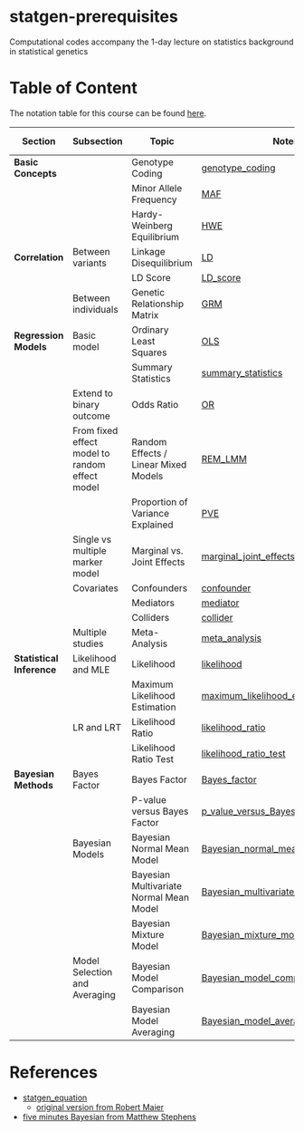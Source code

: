# statgen-prerequisites
Computational codes accompany the 1-day lecture on statistics background in statistical genetics

# Table of Content

The notation table for this course can be found [here](https://github.com/gaow/statgen-prerequisites/blob/main/Notations.ipynb).

| Section | Subsection | Topic | Notebook | Graphical Summary |
|---------|------------|-------|----------|-------------------|
| **Basic Concepts** | | Genotype Coding | [genotype_coding](https://github.com/gaow/statgen-prerequisites/blob/main/genotype_coding.ipynb) | [SVG](https://github.com/gaow/statgen-prerequisites/blob/main/cartoons/genotype_coding.svg) |
| | | Minor Allele Frequency | [MAF](https://github.com/gaow/statgen-prerequisites/blob/main/MAF.ipynb) | [SVG](https://github.com/gaow/statgen-prerequisites/blob/main/cartoons/MAF.svg) |
| | | Hardy-Weinberg Equilibrium | [HWE](https://github.com/gaow/statgen-prerequisites/blob/main/HWE.ipynb) | [SVG](https://github.com/gaow/statgen-prerequisites/blob/main/cartoons/HWE.svg) |
| **Correlation** |Between variants | Linkage Disequilibrium | [LD](https://github.com/gaow/statgen-prerequisites/blob/main/LD.ipynb) | [SVG](https://github.com/gaow/statgen-prerequisites/blob/main/cartoons/LD.svg) |
| | | LD Score | [LD_score](https://github.com/gaow/statgen-prerequisites/blob/main/LD_score.ipynb) | [SVG](https://github.com/gaow/statgen-prerequisites/blob/main/cartoons/LD_score.svg) |
| |Between individuals | Genetic Relationship Matrix | [GRM](https://github.com/gaow/statgen-prerequisites/blob/main/GRM.ipynb) | [SVG](https://github.com/gaow/statgen-prerequisites/blob/main/cartoons/GRM.svg) |
| **Regression Models** |Basic model | Ordinary Least Squares | [OLS](https://github.com/gaow/statgen-prerequisites/blob/main/OLS.ipynb) | [SVG](https://github.com/gaow/statgen-prerequisites/blob/main/cartoons/OLS.svg) |
| | | Summary Statistics | [summary_statistics](https://github.com/gaow/statgen-prerequisites/blob/main/summary_statistics.ipynb) | [SVG](https://github.com/gaow/statgen-prerequisites/blob/main/cartoons/summary_statistics.svg) |
| | Extend to binary outcome| Odds Ratio | [OR](https://github.com/gaow/statgen-prerequisites/blob/main/OR.ipynb) | [SVG](https://github.com/gaow/statgen-prerequisites/blob/main/cartoons/OR.svg) |
| | From fixed effect model to random effect model| Random Effects / Linear Mixed Models | [REM_LMM](https://github.com/gaow/statgen-prerequisites/blob/main/REM_LMM.ipynb) | [SVG](https://github.com/gaow/statgen-prerequisites/blob/main/cartoons/REM_LMM.svg) |
| | | Proportion of Variance Explained | [PVE](https://github.com/gaow/statgen-prerequisites/blob/main/PVE.ipynb) | [SVG](https://github.com/gaow/statgen-prerequisites/blob/main/cartoons/PVE.svg) |
| | Single vs multiple marker model| Marginal vs. Joint Effects | [marginal_joint_effects](https://github.com/gaow/statgen-prerequisites/blob/main/marginal_joint_effects.ipynb) | [SVG](https://github.com/gaow/statgen-prerequisites/blob/main/cartoons/marginal_joint_effects.svg) |
| | Covariates| Confounders | [confounder](https://github.com/gaow/statgen-prerequisites/blob/main/confounder.ipynb) | [SVG](https://github.com/gaow/statgen-prerequisites/blob/main/cartoons/confounder.svg) |
| | | Mediators | [mediator](https://github.com/gaow/statgen-prerequisites/blob/main/mediator.ipynb) | [SVG](https://github.com/gaow/statgen-prerequisites/blob/main/cartoons/mediator.svg) |
| | | Colliders | [collider](https://github.com/gaow/statgen-prerequisites/blob/main/collider.ipynb) | [SVG](https://github.com/gaow/statgen-prerequisites/blob/main/cartoons/collider.svg) |
| |Multiple studies| Meta-Analysis | [meta_analysis](https://github.com/gaow/statgen-prerequisites/blob/main/meta_analysis.ipynb) | [SVG](https://github.com/gaow/statgen-prerequisites/blob/main/cartoons/meta_analysis.svg) |
| **Statistical Inference** | Likelihood and MLE | Likelihood | [likelihood](https://github.com/gaow/statgen-prerequisites/blob/main/likelihood.ipynb) | [SVG](https://github.com/gaow/statgen-prerequisites/blob/main/cartoons/likelihood.svg) |
| | | Maximum Likelihood Estimation | [maximum_likelihood_estimation](https://github.com/gaow/statgen-prerequisites/blob/main/maximum_likelihood_estimation.ipynb) | [SVG](https://github.com/gaow/statgen-prerequisites/blob/main/cartoons/maximum_likelihood_estimation.svg) |
| | LR and LRT | Likelihood Ratio | [likelihood_ratio](https://github.com/gaow/statgen-prerequisites/blob/main/likelihood_ratio.ipynb) | [SVG](https://github.com/gaow/statgen-prerequisites/blob/main/cartoons/likelihood_ratio.svg) |
| | | Likelihood Ratio Test | [likelihood_ratio_test](https://github.com/gaow/statgen-prerequisites/blob/main/likelihood_ratio_test.ipynb) | [SVG](https://github.com/gaow/statgen-prerequisites/blob/main/cartoons/likelihood_ratio_test.svg) |
| **Bayesian Methods** | Bayes Factor | Bayes Factor | [Bayes_factor](https://github.com/gaow/statgen-prerequisites/blob/main/Bayes_factor.ipynb) | [SVG](https://github.com/gaow/statgen-prerequisites/blob/main/cartoons/Bayes_factor.svg) |
| | | P-value versus Bayes Factor | [p_value_versus_Bayes_factor](https://github.com/gaow/statgen-prerequisites/blob/main/p_value_versus_Bayes_factor.ipynb) | [SVG](https://github.com/gaow/statgen-prerequisites/blob/main/cartoons/p_value_versus_Bayes_factor.svg) |
| | Bayesian Models | Bayesian Normal Mean Model | [Bayesian_normal_mean_model](https://github.com/gaow/statgen-prerequisites/blob/main/Bayesian_normal_mean_model.ipynb) | [SVG](https://github.com/gaow/statgen-prerequisites/blob/main/cartoons/Bayesian_normal_mean_model.svg) |
| | | Bayesian Multivariate Normal Mean Model | [Bayesian_multivariate_normal_mean_model](https://github.com/gaow/statgen-prerequisites/blob/main/Bayesian_multivariate_normal_mean_model.ipynb) | [SVG](https://github.com/gaow/statgen-prerequisites/blob/main/cartoons/Bayesian_multivariate_normal_mean_model.svg) |
| | | Bayesian Mixture Model | [Bayesian_mixture_model](https://github.com/gaow/statgen-prerequisites/blob/main/Bayesian_mixture_model.ipynb) | [SVG](https://github.com/gaow/statgen-prerequisites/blob/main/cartoons/Bayesian_mixture_model.svg) |
| | Model Selection and Averaging | Bayesian Model Comparison | [Bayesian_model_comparison](https://github.com/gaow/statgen-prerequisites/blob/main/Bayesian_model_comparison.ipynb) | [SVG](https://github.com/gaow/statgen-prerequisites/blob/main/cartoons/Bayesian_model_comparison.svg) |
| | | Bayesian Model Averaging | [Bayesian_model_averaging](https://github.com/gaow/statgen-prerequisites/blob/main/Bayesian_model_averaging.ipynb) | [SVG](https://github.com/gaow/statgen-prerequisites/blob/main/cartoons/Bayesian_model_averaging.svg) |

# References

- [statgen_equation](https://github.com/cumc/handson-tutorials/blob/main/contents/statgen_basic/statgen_equations.ipynb)
  - [original version from Robert Maier](https://rawgit.com/uqrmaie1/statgen_equations/master/statgen_equations.html)
- [five minutes Bayesian from Matthew Stephens](https://stephens999.github.io/fiveMinuteStats/index.html)
